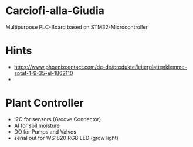 # Carciofi-alla-Giudia
Multipurpose PLC-Board based on STM32-Microcontroller

# Hints
- https://www.phoenixcontact.com/de-de/produkte/leiterplattenklemme-sptaf-1-9-35-el-1862110
- 

# Plant Controller
- I2C for sensors (Groove Connector)
- AI for soil moisture
- DO for Pumps and Valves
- serial out for WS1820 RGB LED (grow light)